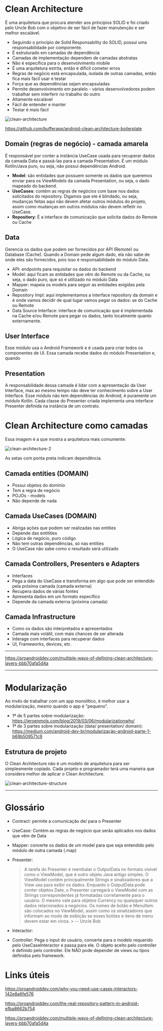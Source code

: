 # Clean Architecture

É uma arquitetura que procura atender aos princípios SOLID e foi criado pelo Uncle Bob com o objetivo de ser fácil de fazer manutenção e ser melhor escalável. 

- Seguindo o princípio de Solid Responsability do SOLID, possui uma responsabilidade por componente.
- É estruturado em camadas de dependência
- Camadas de implementação dependem de camadas abstratas
- Não é específica para o desenvolvimento mobile
- É uma arquitetura estrita, então é difícil cometer erros
- Regras de negócio está encapsulada, isolada de outras camadas, então fica mais fácil usar e testar
- Força que as dependências sejam encapsuladas
- Permite desenvolvimento em paralelo - vários desenvolvedores podem trabalhar sem interferir no trabalho do outro
- Altamente escalável
- Fácil de entender e manter
- Testar é mais fácil

![clean-architecture](clean-architecture.png)


https://github.com/bufferapp/android-clean-architecture-boilerplate



## Domain (regras de negócio) - camada amarela

É responsável por conter a instância UseCase usada para recuperar dados da camada Data e passá-las para a camada Presentation. É um módulo Kotlin/Java puro, ou seja, não possui dependências Android.

- **Model**: são entidades que possuem somente os dados que queremos enviar para os ViewModels da camada Presentation, ou seja, o dado mapeado do backend.
- **UseCases**: contém as regras de negócios com base nos dados solicitados do repository. Digamos que ele é blindado, ou seja, mudanças feitas aqui não devem afetar outros módulos do projeto, assim como mudanças em outros módulos não devem refletir no UseCase.
- **Repository**: É a interface de comunicação que solicita dados do Remote ou Cache

## Data

Gerencia os dados que podem ser fornecidos por API (Remote) ou Database (Cache). Quando a Domain pede algum dado, ela não sabe de onde eles são fornecidos, pois isso é responsabilidade do módulo Data.

- API: endpoints para requisitar os dados do backend
- Model: aqui ficam as entidades que vêm do Remote ou da Cache, ou seja, o dado puro, que só é utilizado no módulo Data
- Mapper: mapeia os models para seguir as entidades exigidas pela Domain
- Repository Impl: aqui implementamos a interface repository da domain e é onde vamos decidir de qual lugar vamos pegar os dados: se do Cache ou Remote
- Data Source Interface: interface de comunicação que é implementada na Cache e/ou Remote para pegar os dados, tanto localmente quanto externamente.

## User Interface

Esse módulo usa o Android Framework e é usada para criar todos os componentes de UI. Essa camada recebe dados do módulo Presentation e, quando 

## Presentation

A responsabilidade dessa camada é lidar com a apresentação da User Interface, mas ao mesmo tempo não deve ter conhecimento sobre a User Interface. Esse módulo não tem dependências do Android, é puramente um módulo Kotlin. Cada classe do Presenter criada implementa uma interface Presenter definida na instância de um contrato.

# Clean Architecture como camadas

Essa imagem é a que mostra a arquitetura mais comumente:

![clean-architecture-2](clean-architecture-2.png)

As setas com ponta preta indicam dependência.

## Camada entities (DOMAIN)

- Possui objetos do domínio
- Tem a regra de negócio
- POJOs - models
- Não depende de nada 

## Camada UseCases (DOMAIN)

- Abriga ações que podem ser realizadas nas entities
- Depende das entitities
- Lógica de negócio, puro código
- Não tem outras dependências, só nas entities
- O UseCase não sabe como o resultado será utilizado

## Camada Controllers, Presenters e Adapters

- Interfaces
- Pega a data do UseCase e transforma em algo que pode ser entendido pela próxima camada (camada externa)
- Recupera dados de várias fontes
- Apresenta dados em um formato específico
- Depende da camada externa (próxima camada)

## Camada Infrastructure

- Como os dados são interpretados e apresentados
- Camada mais volátil, com mais chances de ser alterada
- Interage com interfaces para recuperar dados
- UI, Frameworks, devices, etc.

***

https://proandroiddev.com/multiple-ways-of-defining-clean-architecture-layers-bbb70afa5d4a



***

# Modularização

Ao invés de trabalhar com um app monolítico, é melhor usar a modularização, mesmo quando o app é "pequeno".

- 1ª de 5 partes sobre modularização: https://jeroenmols.com/blog/2019/03/06/modularizationwhy/
- 1ª de 3 partes sobre modularização (data/ presentation/ domain): https://medium.com/android-dev-br/modularização-android-parte-1-b69b509571c9

## Estrutura de projeto

O Clean Architecture não é um modelo de arquitetura para ser simplesmente copiado. Cada projeto e programador terá uma maneira que considera melhor de aplicar o Clean Architecture.

![clean-architecture-structure](clean-architecture-structure.PNG)

***

# Glossário

- Contract: permite a comunicação de/ para o Presenter

- UseCase: Contém as regras de negócio que serão aplicados nos dados que vêm de Data

- Mapper: converte os dados de um model para que seja entendido pelo módulo de outra camada (.map)

- Presenter:

  	> A tarefa do Presenter é reembalar o OutputData no formato visível como o ViewModel, que é outro objeto Java antigo simples. O ViewModel contém principalmente Strings e sinalizadores que a View usa para exibir os dados. Enquanto o OutputData pode conter objetos Date, o Presenter carregará o ViewModel com as Strings correspondentes já formatadas corretamente para o usuário. O mesmo vale para objetos Currency ou quaisquer outros dados relacionados a negócios. Os nomes de botão e MenuItem são colocados no ViewModel, assim como os sinalizadores que informam ao modo de exibição se esses botões e itens de menu devem estar em cinza.
    	>
  	> -- Uncle Bob

- Interactor: 

- Controller: Pega o input do usuário, converte para o modelo requerido pelo UseCaseInteractor e passa para ele. O objeto aceito pelo controller é definido pelo controller. Ele NÃO pode depender de views ou tipos definidos pelo framework.


# Links úteis

https://proandroiddev.com/why-you-need-use-cases-interactors-142e8a6fe576

https://proandroiddev.com/the-real-repository-pattern-in-android-efba8662b754

https://proandroiddev.com/multiple-ways-of-defining-clean-architecture-layers-bbb70afa5d4a
<!--stackedit_data:
eyJoaXN0b3J5IjpbMTQ3MzQ1MjMxOSwxODUyNTQyMTExLDE1Nj
U4MTI0OTNdfQ==
-->
